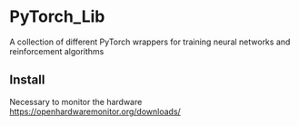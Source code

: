 # PyTorch_Lib
A collection of different PyTorch wrappers for training neural networks and reinforcement algorithms

## Install
Necessary to monitor the hardware
https://openhardwaremonitor.org/downloads/